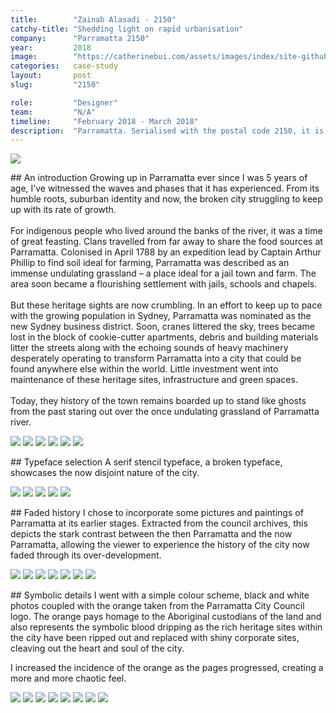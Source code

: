 ```yaml
---
title:        "Zainab Alasadi · 2150"
catchy-title: "Shedding light on rapid urbanisation"
company:      "Parramatta 2150"
year:         2018
image:        "https://catherinebui.com/assets/images/index/site-github.png"
categories:   case-study
layout:       post
slug:         "2150"

role:         "Designer"
team:         "N/A"
timeline:     "February 2018 - March 2018"
description:  "Parramatta. Serialised with the postal code 2150, it is second oldest city in Australia and now, predicted to be Sydney’s Central City. With its rich heritage being diminished due to over-development, it is becoming a wealthy enclave confined to people paying top dollar."
---
```


![](../assets/images/2150/2150_book_binding.jpg)

<div class="{{ site.site-case-margin }}" markdown="1">
## An introduction
Growing up in Parramatta ever since I was 5 years of age, I’ve witnessed the waves and phases that it has experienced. From its humble roots, suburban identity and now, the broken city struggling to keep up with its rate of growth.
<br><br>
For indigenous people who lived around the banks of the river, it was a time of great feasting. Clans travelled from far away to share the food sources at Parramatta. Colonised in April 1788 by an expedition lead by Captain Arthur Phillip to find soil ideal for farming, Parramatta was described as an immense undulating grassland – a place ideal for a jail town and farm. The area soon became a flourishing settlement with jails, schools and chapels.
<br><br>
But these heritage sights are now crumbling. In an effort to keep up to pace with the growing population in Sydney, Parramatta was nominated as the new Sydney business district. Soon, cranes littered the sky, trees became lost in the block of cookie-cutter apartments, debris and building materials litter the streets along with the echoing sounds of heavy machinery desperately operating to transform Parramatta into a city that could be found anywhere else within the world. Little investment went into maintenance of these heritage sites, infrastructure and green spaces.
<br><br>
Today, they history of the town remains boarded up to stand like ghosts from the past staring out over the once undulating grassland of Parramatta river.
</div>

![](../assets/images/2150/2150_in_cover.jpg)
![](../assets/images/2150/2150_rip_close.jpg)
![](../assets/images/2150/2150_opening_page.jpg)
![](../assets/images/2150/2150_page_closeup.jpg)
![](../assets/images/2150/2150_writing_closeup.jpg)
![](../assets/images/2150/2150_parramatta_town_hall.jpg)

<div class="{{ site.site-case-margin }}" markdown="1">
## Typeface selection
A serif stencil typeface, a broken typeface, showcases the now disjoint nature of the city.
</div>

![](../assets/images/2150/2150_double_text_page.jpg)
![](../assets/images/2150/2150_parramatta_church.jpg)
![](../assets/images/2150/2150_parramatta_parade.jpg)
![](../assets/images/2150/2150_parramatta_tablet.jpg)
![](../assets/images/2150/2150_parramatta_murraybros.jpg)

<div class="{{ site.site-case-margin }}" markdown="1">
## Faded history
I chose to incorporate some pictures and paintings of Parramatta at its earlier stages. Extracted from the council archives, this depicts the stark contrast between the then Parramatta and the now Parramatta, allowing the viewer to experience the history of the city now faded through its over-development.
</div>

![](../assets/images/2150/2150_parra_westfield.jpg)
![](../assets/images/2150/2150_westfields.png)
![](../assets/images/2150/2150_parramatta_high_school.jpg)
![](../assets/images/2150/2150_black_spot.jpg)
![](../assets/images/2150/2150_programme.jpg)
![](../assets/images/2150/2150_david_shoebridge.jpg)
![](../assets/images/2150/2150_crane_sky.jpg)

<div class="{{ site.site-case-margin }}" markdown="1">
## Symbolic details
I went with a simple colour scheme, black and white photos coupled with the orange taken from the Parramatta City Council logo. The orange pays homage to the Aboriginal custodians of the land and also represents the symbolic blood dripping as the rich heritage sites within the city have been ripped out and replaced with shiny corporate sites, cleaving out the heart and soul of the city.

I increased the incidence of the orange as the pages progressed, creating a more and more chaotic feel.
</div>

![](../assets/images/2150/2150_church_cover.jpg)
![](../assets/images/2150/2150_text_book.jpg)
![](../assets/images/2150/2150_text.jpg)
![](../assets/images/2150/2150_parramatta_river.jpg)
![](../assets/images/2150/2150_western_sydney_stadium.jpg)
![](../assets/images/2150/2150_great_western.jpg)
![](../assets/images/2150/2150_drive_away.jpg)
![](../assets/images/2150/2150_cover.jpg)
